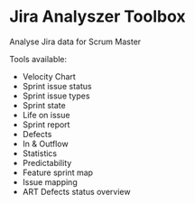 # Jira Analyszer Toolbox
Analyse Jira data for Scrum Master

Tools available:
  - Velocity Chart
  - Sprint issue status
  - Sprint issue types
  - Sprint state
  - Life on issue
  - Sprint report
  - Defects
  - In & Outflow
  - Statistics
  - Predictability
  - Feature sprint map
  - Issue mapping
  - ART Defects status overview
